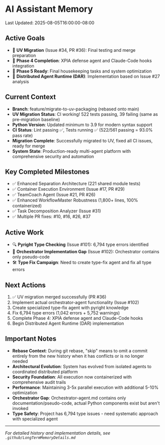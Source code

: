 # AI Assistant Memory
Last Updated: 2025-08-05T16:00:00-08:00

## Active Goals
- 🔄 **UV Migration** (Issue #34, PR #36): Final testing and merge preparation
- 🔄 **Phase 4 Completion**: XPIA defense agent and Claude-Code hooks integration
- 🔄 **Phase 5 Ready**: Final housekeeping tasks and system optimization
- 🔄 **Distributed Agent Runtime (DAR)**: Implementation based on Issue #27 analysis

## Current Context
- **Branch**: feature/migrate-to-uv-packaging (rebased onto main)
- **UV Migration Status**: CI working! 522 tests passing, 39 failing (same as pre-migration baseline)
- **Python Version**: Updated minimum to 3.9 for modern syntax support
- **CI Status**: Lint passing ✅, Tests running ✅ (522/561 passing = 93.0% pass rate)
- **Migration Complete**: Successfully migrated to UV, fixed all CI issues, ready for merge
- **System State**: Production-ready multi-agent platform with comprehensive security and automation

## Key Completed Milestones
- ✅ Enhanced Separation Architecture (221 shared module tests)
- ✅ Container Execution Environment (Issue #17, PR #29)
- ✅ TeamCoach Agent (Issue #21, PR #26)
- ✅ Enhanced WorkflowMaster Robustness (1,800+ lines, 100% containerized)
- ✅ Task Decomposition Analyzer (Issue #31)
- ✅ Multiple PR fixes: #10, #16, #26, #37

## Active Work
- 🔍 **Pyright Type Checking** (Issue #101): 6,794 type errors identified
- 🚨 **Orchestrator Implementation Gap** (Issue #102): Orchestrator contains only pseudo-code
- 🛠️ **Type Fix Campaign**: Need to create type-fix agent and fix all type errors

## Next Actions
1. ✅ UV migration merged successfully (PR #36)
2. Implement actual orchestrator-agent functionality (Issue #102)
3. Create specialized type-fix agent with pyright knowledge
4. Fix 6,794 type errors (1,042 errors + 5,752 warnings)
5. Complete Phase 4: XPIA defense agent and Claude-Code hooks
6. Begin Distributed Agent Runtime (DAR) implementation

## Important Notes
- **Rebase Context**: During git rebase, "skip" means to omit a commit entirely from the new history when it has conflicts or is no longer needed
- **Architectural Evolution**: System has evolved from isolated agents to coordinated distributed platform
- **Security Foundation**: All execution now containerized with comprehensive audit trails
- **Performance**: Maintaining 3-5x parallel execution with additional 5-10% optimization
- **Orchestrator Gap**: Orchestrator-agent.md contains only documentation/pseudo-code, actual Python components exist but aren't invoked
- **Type Safety**: Project has 6,794 type issues - need systematic approach with specialized agent

---
*For detailed history and implementation details, see `.github/LongTermMemoryDetails.md`*
